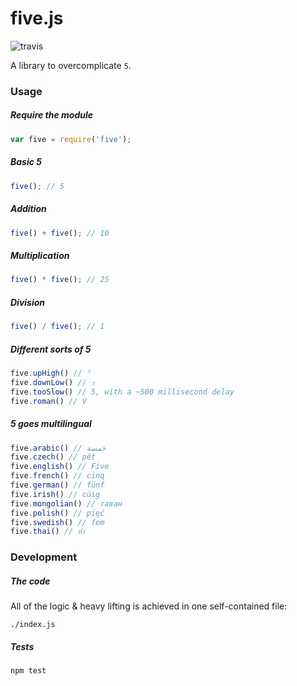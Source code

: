 # five.js

![travis](https://api.travis-ci.org/jackdcrawford/five.svg)

A library to overcomplicate `5`.

### Usage
##### Require the module
```javascript
var five = require('five');
```

##### Basic 5
```javascript
five(); // 5
```

##### Addition
```javascript
five() + five(); // 10
```

##### Multiplication
```javascript
five() * five(); // 25
```

##### Division
```javascript
five() / five(); // 1
```

##### Different sorts of 5
```javascript
five.upHigh() // ⁵
five.downLow() // ₅
five.tooSlow() // 5, with a ~500 millisecond delay
five.roman() // V
```

##### 5 goes multilingual
```javascript
five.arabic() // خمسة
five.czech() // pět
five.english() // Five
five.french() // cinq
five.german() // fünf
five.irish() // cúig
five.mongolian() // таван
five.polish() // pięć
five.swedish() // fem
five.thai() // ห้า
```

### Development
##### The code
All of the logic & heavy lifting is achieved in one self-contained file:
```
./index.js
```

##### Tests
```
npm test
```

